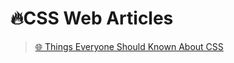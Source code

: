 # 🔥CSS Web Articles

> [🌐 Things Everyone Should Known About CSS](https://cssfordesigners.com/articles/things-i-wish-id-known-about-css)
